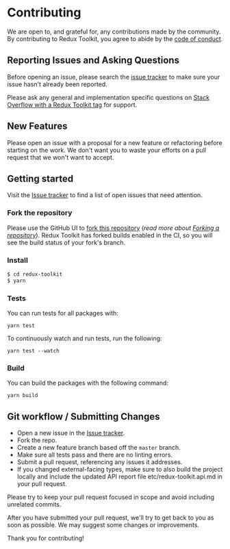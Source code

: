 # Contributing

We are open to, and grateful for, any contributions made by the community. By contributing to Redux Toolkit, you agree to abide by the [code of conduct](https://github.com/reduxjs/redux-toolkit/blob/master/CODE_OF_CONDUCT.md).

## Reporting Issues and Asking Questions

Before opening an issue, please search the [issue tracker](https://github.com/reduxjs/redux-toolkit/issues) to make sure your issue hasn't already been reported.

Please ask any general and implementation specific questions on [Stack Overflow with a Redux Toolkit tag](http://stackoverflow.com/questions/tagged/redux-toolkit?sort=votes&pageSize=50) for support.

## New Features

Please open an issue with a proposal for a new feature or refactoring before starting on the work. We don't want you to waste your efforts on a pull request that we won't want to accept.

## Getting started

Visit the [Issue tracker](https://github.com/reduxjs/redux-toolkit/issues) to find a list of open issues that need attention.

### Fork the repository

Please use the GitHub UI to [fork this repository](https://github.com/reduxjs/redux-toolkit) (_read more about [Forking a repository](https://docs.github.com/en/github/getting-started-with-github/fork-a-repo)_). Redux Toolkit has forked builds enabled in the CI, so you will see the build status of your fork's branch.

### Install

```bash
$ cd redux-toolkit
$ yarn
```

### Tests

You can run tests for all packages with:

```
yarn test
```

To continuously watch and run tests, run the following:

```
yarn test --watch
```

### Build

You can build the packages with the following command:

```
yarn build
```

## Git workflow / Submitting Changes

- Open a new issue in the [Issue tracker](https://github.com/reduxjs/redux-toolkit/issues).
- Fork the repo.
- Create a new feature branch based off the `master` branch.
- Make sure all tests pass and there are no linting errors.
- Submit a pull request, referencing any issues it addresses.
- If you changed external-facing types, make sure to also build the project locally and include the updated API report file etc/redux-toolkit.api.md in your pull request.

Please try to keep your pull request focused in scope and avoid including unrelated commits.

After you have submitted your pull request, we'll try to get back to you as soon as possible. We may suggest some changes or improvements.

Thank you for contributing!
